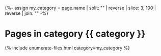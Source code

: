 {%- assign my_category = page.name | split: "" | reverse | slice: 3, 100 | reverse | join: "" -%}

# Pages in category {{ category }}

{% include enumerate-files.html category=my_category %}